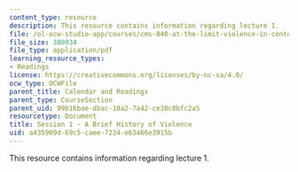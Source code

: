 ```yaml
---
content_type: resource
description: This resource contains information regarding lecture 1.
file: /ol-ocw-studio-app/courses/cms-840-at-the-limit-violence-in-contemporary-representation-fall-2013/a435909d69c5caee7224e63466e3915b_MITCMS_840F13_Session_1.pdf
file_size: 380934
file_type: application/pdf
learning_resource_types:
- Readings
license: https://creativecommons.org/licenses/by-nc-sa/4.0/
ocw_type: OCWFile
parent_title: Calendar and Readings
parent_type: CourseSection
parent_uid: 99b16bae-dbac-18a2-7a42-ce38c8bfc2a5
resourcetype: Document
title: Session 1 - A Brief History of Violence
uid: a435909d-69c5-caee-7224-e63466e3915b
---
```

This resource contains information regarding lecture 1.